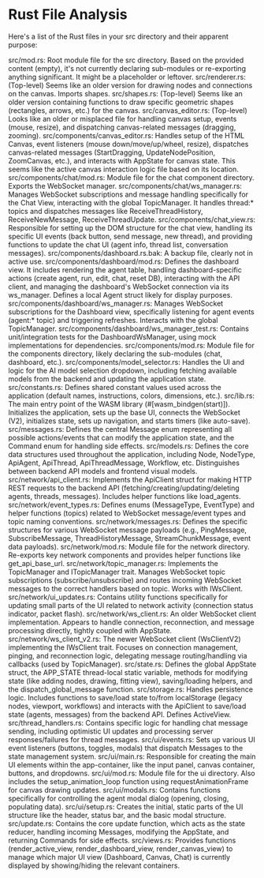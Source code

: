 # Rust File Analysis
Here's a list of the Rust files in your src directory and their apparent purpose:

src/mod.rs: Root module file for the src directory. Based on the provided content (empty), it's not currently declaring sub-modules or re-exporting anything significant. It might be a placeholder or leftover.
src/renderer.rs: (Top-level) Seems like an older version for drawing nodes and connections on the canvas. Imports shapes.
src/shapes.rs: (Top-level) Seems like an older version containing functions to draw specific geometric shapes (rectangles, arrows, etc.) for the canvas.
src/canvas_editor.rs: (Top-level) Looks like an older or misplaced file for handling canvas setup, events (mouse, resize), and dispatching canvas-related messages (dragging, zooming).
src/components/canvas_editor.rs: Handles setup of the HTML Canvas, event listeners (mouse down/move/up/wheel, resize), dispatches canvas-related messages (StartDragging, UpdateNodePosition, ZoomCanvas, etc.), and interacts with AppState for canvas state. This seems like the active canvas interaction logic file based on its location.
src/components/chat/mod.rs: Module file for the chat component directory. Exports the WebSocket manager.
src/components/chat/ws_manager.rs: Manages WebSocket subscriptions and message handling specifically for the Chat View, interacting with the global TopicManager. It handles thread:* topics and dispatches messages like ReceiveThreadHistory, ReceiveNewMessage, ReceiveThreadUpdate.
src/components/chat_view.rs: Responsible for setting up the DOM structure for the chat view, handling its specific UI events (back button, send message, new thread), and providing functions to update the chat UI (agent info, thread list, conversation messages).
src/components/dashboard.rs.bak: A backup file, clearly not in active use.
src/components/dashboard/mod.rs: Defines the dashboard view. It includes rendering the agent table, handling dashboard-specific actions (create agent, run, edit, chat, reset DB), interacting with the API client, and managing the dashboard's WebSocket connection via its ws_manager. Defines a local Agent struct likely for display purposes.
src/components/dashboard/ws_manager.rs: Manages WebSocket subscriptions for the Dashboard view, specifically listening for agent events (agent:* topic) and triggering refreshes. Interacts with the global TopicManager.
src/components/dashboard/ws_manager_test.rs: Contains unit/integration tests for the DashboardWsManager, using mock implementations for dependencies.
src/components/mod.rs: Module file for the components directory, likely declaring the sub-modules (chat, dashboard, etc.).
src/components/model_selector.rs: Handles the UI and logic for the AI model selection dropdown, including fetching available models from the backend and updating the application state.
src/constants.rs: Defines shared constant values used across the application (default names, instructions, colors, dimensions, etc.).
src/lib.rs: The main entry point of the WASM library (#[wasm_bindgen(start)]). Initializes the application, sets up the base UI, connects the WebSocket (V2), initializes state, sets up navigation, and starts timers (like auto-save).
src/messages.rs: Defines the central Message enum representing all possible actions/events that can modify the application state, and the Command enum for handling side effects.
src/models.rs: Defines the core data structures used throughout the application, including Node, NodeType, ApiAgent, ApiThread, ApiThreadMessage, Workflow, etc. Distinguishes between backend API models and frontend visual models.
src/network/api_client.rs: Implements the ApiClient struct for making HTTP REST requests to the backend API (fetching/creating/updating/deleting agents, threads, messages). Includes helper functions like load_agents.
src/network/event_types.rs: Defines enums (MessageType, EventType) and helper functions (topics) related to WebSocket message/event types and topic naming conventions.
src/network/messages.rs: Defines the specific structures for various WebSocket message payloads (e.g., PingMessage, SubscribeMessage, ThreadHistoryMessage, StreamChunkMessage, event data payloads).
src/network/mod.rs: Module file for the network directory. Re-exports key network components and provides helper functions like get_api_base_url.
src/network/topic_manager.rs: Implements the TopicManager and ITopicManager trait. Manages WebSocket topic subscriptions (subscribe/unsubscribe) and routes incoming WebSocket messages to the correct handlers based on topic. Works with IWsClient.
src/network/ui_updates.rs: Contains utility functions specifically for updating small parts of the UI related to network activity (connection status indicator, packet flash).
src/network/ws_client.rs: An older WebSocket client implementation. Appears to handle connection, reconnection, and message processing directly, tightly coupled with AppState.
src/network/ws_client_v2.rs: The newer WebSocket client (WsClientV2) implementing the IWsClient trait. Focuses on connection management, pinging, and reconnection logic, delegating message routing/handling via callbacks (used by TopicManager).
src/state.rs: Defines the global AppState struct, the APP_STATE thread-local static variable, methods for modifying state (like adding nodes, drawing, fitting view), saving/loading helpers, and the dispatch_global_message function.
src/storage.rs: Handles persistence logic. Includes functions to save/load state to/from localStorage (legacy nodes, viewport, workflows) and interacts with the ApiClient to save/load state (agents, messages) from the backend API. Defines ActiveView.
src/thread_handlers.rs: Contains specific logic for handling chat message sending, including optimistic UI updates and processing server responses/failures for thread messages.
src/ui/events.rs: Sets up various UI event listeners (buttons, toggles, modals) that dispatch Messages to the state management system.
src/ui/main.rs: Responsible for creating the main UI elements within the app-container, like the input panel, canvas container, buttons, and dropdowns.
src/ui/mod.rs: Module file for the ui directory. Also includes the setup_animation_loop function using requestAnimationFrame for canvas drawing updates.
src/ui/modals.rs: Contains functions specifically for controlling the agent modal dialog (opening, closing, populating data).
src/ui/setup.rs: Creates the initial, static parts of the UI structure like the header, status bar, and the basic modal structure.
src/update.rs: Contains the core update function, which acts as the state reducer, handling incoming Messages, modifying the AppState, and returning Commands for side effects.
src/views.rs: Provides functions (render_active_view, render_dashboard_view, render_canvas_view) to manage which major UI view (Dashboard, Canvas, Chat) is currently displayed by showing/hiding the relevant containers.